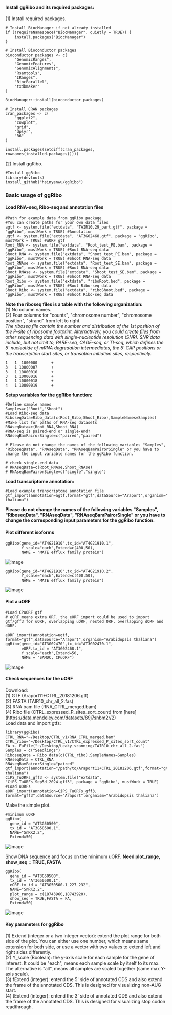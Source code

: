 #### Install ggRibo and its required packages:
(1) Install required packages.
```
# Install BiocManager if not already installed
if (!requireNamespace("BiocManager", quietly = TRUE)) {
    install.packages("BiocManager")
}

# Install Bioconductor packages
bioconductor_packages <- c(
    "GenomicRanges", 
    "GenomicFeatures", 
    "GenomicAlignments", 
    "Rsamtools", 
    "IRanges", 
    "BiocParallel", 
    "txdbmaker"
)

BiocManager::install(bioconductor_packages)

# Install CRAN packages
cran_packages <- c(
    "ggplot2", 
    "cowplot", 
    "grid", 
    "dplyr", 
    "R6"
)

install.packages(setdiff(cran_packages, rownames(installed.packages())))
```
(2) Install ggRibo.
```
#Install ggRibo
library(devtools)
install_github("hsinyenwu/ggRibo")
```
### Basic usage of ggRibo
#### Load RNA-seq, Ribo-seq and annotation files 
```
#Path for example data from ggRibo package
#You can create paths for your own data files
agtf <- system.file("extdata", "TAIR10.29_part.gtf", package = "ggRibo", mustWork = TRUE) #Annotation
ugtf <- system.file("extdata", "AT3G02468.gtf", package = "ggRibo", mustWork = TRUE) #uORF gtf
Root_RNA <- system.file("extdata", "Root_test_PE.bam", package = "ggRibo", mustWork = TRUE) #Root RNA-seq data
Shoot_RNA <- system.file("extdata", "Shoot_test_PE.bam", package = "ggRibo", mustWork = TRUE) #Shoot RNA-seq data
Root_RNAse <- system.file("extdata", "Root_test_SE.bam", package = "ggRibo", mustWork = TRUE) #Root RNA-seq data
Shoot_RNAse <- system.file("extdata", "Shoot_test_SE.bam", package = "ggRibo", mustWork = TRUE) #Shoot RNA-seq data
Root_Ribo <- system.file("extdata", "riboRoot.bed", package = "ggRibo", mustWork = TRUE) #Root Ribo-seq data
Shoot_Ribo <- system.file("extdata", "riboShoot.bed", package = "ggRibo", mustWork = TRUE) #Shoot Ribo-seq data

```
**Note the riboseq files is a table with the following  organization:**  
(1) No column names.  
(2) Four columns for "counts", "chromosome number", "chromosome position", "strand" from left to right.  
*The riboseq file contain the number and distribution of the 1st position of the P-site of ribosome footprint. Alternatively, you could create files from other sequencing data with single-nucleotide resolution (SNR). SNR data include, but not limit to, PARE-seq, CAGE-seq, or TI-seq, which defines the 5' nucleotide of mRNA degredation intermediates, the 5' CAP positions or the transcription start sites, or transation initiation sites, respectively.*
```
1   1  1000000      +
3   1 10000007      +
3   1 10000010      +
3   1 10000016      +
1   1 10000018      +
4   1 10000019      +
```

**Setup variables for the ggRibo function:**  
```
#Define sample names  
Samples=c("Root","Shoot")
#Load Ribo-seq data
RiboseqData=Ribo_data(c(Root_Ribo,Shoot_Ribo),SampleNames=Samples)
#Make list for paths of RNA-seq datasets 
RNAseqData=c(Root_RNA,Shoot_RNA)
#RNA-seq is paired-end or single-end?
RNAseqBamPairorSingle=c("paired","paired")

# Please do not change the names of the following variables "Samples", "RiboseqData", "RNAseqData", "RNAseqBamPairorSingle" or you have to change the input variable names for the ggRibo function.

# check single-end data
# RNAseqData=c(Root_RNAse,Shoot_RNAse)
# RNAseqBamPairorSingle=c("single","single")
```
**Load transcriptome annotation:**  
```
#Load example transcriptome annotation file
gtf_import(annotation=agtf,format="gtf",dataSource="Araport",organism="Arabidopsis thaliana")
```
**Please do not change the names of the following variables "Samples", "RiboseqData", "RNAseqData", "RNAseqBamPairorSingle" or you have to change the corresponding input parameters for the ggRibo function.**

#### Plot different isoforms 
```
ggRibo(gene_id="AT4G21910",tx_id="AT4G21910.1",
       Y_scale="each",Extend=c(400,50),
       NAME = "MATE efflux family protein")
```
![image](https://github.com/user-attachments/assets/3aa258cb-718e-4a99-96da-359998f43c03)
```
ggRibo(gene_id="AT4G21910",tx_id="AT4G21910.2",
       Y_scale="each",Extend=c(400,50),
       NAME = "MATE efflux family protein")
```
![image](https://github.com/user-attachments/assets/c217a5ef-d2ff-4069-bdf7-a54c29ab7f22)

#### Plot a uORF
```
#Load CPuORF gtf
# eORF means extra ORF. the eORF_import could be used to import gtf/gff3 for uORF, overlapping uORF, nested ORF, overlapping dORF and dORF.  

eORF_import(annotation=ugtf, format="gtf",dataSource="Araport",organism="Arabidopsis thaliana")
ggRibo(gene_id="AT3G02470",tx_id="AT3G02470.1",
       eORF.tx_id = "AT3G02468.1",
       Y_scale="each",Extend=50,
       NAME = "SAMDC, CPuORF")
```
![image](https://github.com/user-attachments/assets/7dba3356-8459-493e-afcb-6dfd5cc69c0a)

#### Check sequences for the uORF
Download:  
(1) GTF (Araport11+CTRL_20181206.gtf)  
(2) FASTA (TAIR10_chr_all_2.fas)  
(3) RNA bam file (RNA_CTRL_merged.bam)   
(4) Ribo file (CTRL_expressed_P_sites_sort_count) from [here]  (https://data.mendeley.com/datasets/89j7snbm2r/2)  
Load data and import gtfs:
```
library(ggRibo)
CTRL_RNA="~/Desktop/CTRL_v1/RNA_CTRL_merged.bam"
CTRL_ribo="~/Desktop/CTRL_v1/CTRL_expressed_P_sites_sort_count"
FA <- FaFile("~/Desktop/Leaky_scanning/TAIR10_chr_all_2.fas")
Samples = c("Seedlings")
RiboseqData = Ribo_data(c(CTRL_ribo),SampleNames=Samples)
RNAseqData = CTRL_RNA
RNAseqBamPairorSingle="paired"
gtf_import(annotation="/path/to/Araport11+CTRL_20181206.gtf",format="gtf",dataSource="Araport",organism="Arabidopsis thaliana")
CiPS_TuORFs_gff3 <- system.file("extdata", "CiPS_TuORFs_Sep5d_2024.gff3", package = "ggRibo", mustWork = TRUE) #Load uORFs
eORF_import(annotation=CiPS_TuORFs_gff3, format="gff3",dataSource="Araport",organism="Arabidopsis thaliana")
```
Make the simple plot.
```
#minimum uORF
ggRibo(
  gene_id = "AT3G50500",
  tx_id = "AT3G50500.1",
  NAME="SnRK2.2",
  Extend=50)
```
![image](https://github.com/user-attachments/assets/3b69990f-8e8e-4ef2-9324-689fde936fc4)

Show DNA sequence and focus on the minimum uORF. 
**Need plot_range, show_seq = TRUE, FASTA**
```
ggRibo(
  gene_id = "AT3G50500",
  tx_id = "AT3G50500.1",
  eORF.tx_id = "AT3G50500.1_227_232",
  NAME="SnRK2.2",
  plot_range = c(18743960,18743920),
  show_seq = TRUE,FASTA = FA,
  Extend=50)
```
![image](https://github.com/user-attachments/assets/3363a6b5-1447-470a-b9ce-d484782ca9ff)


#### Key parameters for ggRibo
(1) Extend (integer or a two integer vector): extend the plot range for both side of the plot. You can either use one number, which means same extension for both side, or use a vector with two values to extend left and right sides differently.  
(2) Y_scale (Boolean): the y-axis scale for each sample for the gene of interest. It could be "each", means each sample scale by itself to its max. The alternative is "all", means all samples are scaled together (same max Y-axis scale).  
(3) fExtend (integer): entend the 5' side of annotated CDS and also extend the frame of the annotated CDS. This is designed for visualizing non-AUG start.  
(4) tExtend (integer): entend the 3' side of annotated CDS and also extend the frame of the annotated CDS.  This is designed for visualizing stop codon readthrough. 


